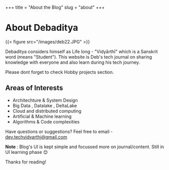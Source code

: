 +++
title = "About the Blog"
slug = "about"
+++

# About Debaditya
{{< figure src="/images/deb22.JPG" >}}

Debaditya considers himself as Life long - "Vidyārthī" which is a Sanskrit word (means "Student"). This website is Deb's tech journal on sharing knowledge with everyone and also learn during his tech journey.

Please dont forget to check Hobby projects section.

## Areas of Interests
* Architechture & System Design
* Big Data , Datalake , DeltaLake
* Cloud and distributed computing
* Artificial & Machine learning
* Algorithms & Code complexities

Have questions or suggestions? Feel free to email - dev.techvidyarthi@gmail.com

**Note** : Blog's UI is kept simple and focussed more on journal/content. Still in UI learning phase 😊

Thanks for reading!
